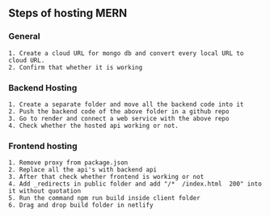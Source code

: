 ## Steps of hosting MERN
### General
    1. Create a cloud URL for mongo db and convert every local URL to cloud URL.
    2. Confirm that whether it is working

### Backend Hosting

    1. Create a separate folder and move all the backend code into it
    2. Push the backend code of the above folder in a github repo
    3. Go to render and connect a web service with the above repo
    4. Check whether the hosted api working or not.

### Frontend hosting 
    
    1. Remove proxy from package.json
    2. Replace all the api's with backend api
    3. After that check whether frontend is working or not
    4. Add _redirects in public folder and add "/*  /index.html  200" into it without quotation
    5. Run the command npm run build inside client folder
    6. Drag and drop build folder in netlify

